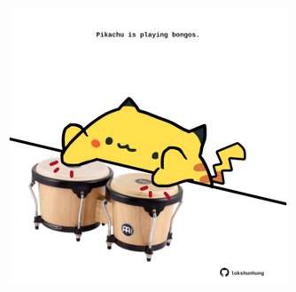 <!-- built at 25/01/2021, 12:19:06 UTC -->
<p align="center">
  <img width="500" height="500" src="./ReadmeImage.svg">
</p>

